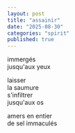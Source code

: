 ```yaml
---
layout: post
title: "assainir"
date: "2025-08-30"
categories: "spirit"
published: true
---
```


immergés  
jusqu'aux yeux  

laisser   
la saumure  
s'infiltrer  
jusqu'aux os  

amers en entier  
de sel immaculés  
